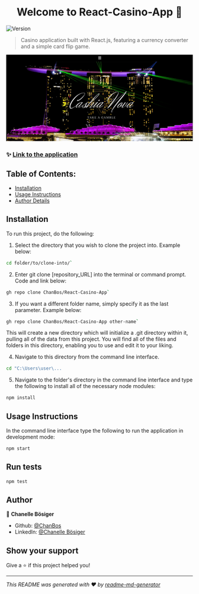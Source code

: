 <h1 align="center">Welcome to React-Casino-App 👋</h1>
<p>
  <img alt="Version" src="https://img.shields.io/badge/version-0.1.0-blue.svg?cacheSeconds=2592000" />
</p>

> Casino application built with React.js, featuring a currency converter and a simple card flip game.

![Casino App](https://github.com/ChanBos/React-Casino-App/blob/master/public/images/Casino%20App.png)

### ✨ [Link to the application]()

## Table of Contents:

- [Installation](#installation)
- [Usage Instructions](#usage-instructions)
- [Author Details](#author-details)

## Installation

To run this project, do the following:

1. Select the directory that you wish to clone the project into. Example below:

```sh
cd folder/to/clone-into/`
```

2. Enter git clone [repository_URL] into the terminal or command prompt. Code and link below:

```sh
gh repo clone ChanBos/React-Casino-App`
```

3. If you want a different folder name, simply specify it as the last parameter. Example below:

```sh
gh repo clone ChanBos/React-Casino-App other-name`
```

This will create a new directory which will initialize a .git directory within it, pulling all of the data from this project. You will find all of the files and folders in this directory, enabling you to use and edit it to your liking.

4. Navigate to this directory from the command line interface.

```sh
cd "C:\Users\user\...
```

5. Navigate to the folder's directory in the command line interface and type the following to install all of the necessary node modules:

```sh
npm install
```

## Usage Instructions

In the command line interface type the following to run the application in development mode:

```sh
npm start
```

## Run tests

```sh
npm test
```

## Author

👤 **Chanelle Bösiger**

- Github: [@ChanBos](https://github.com/ChanBos)
- LinkedIn: [@Chanelle Bösiger](https://www.linkedin.com/in/chanelle-b%C3%B6siger-70587767/)

## Show your support

Give a ⭐️ if this project helped you!

***
_This README was generated with ❤️ by [readme-md-generator](https://github.com/kefranabg/readme-md-generator)_

